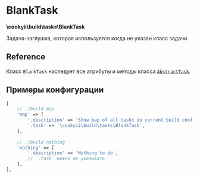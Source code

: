 BlankTask
=========

**\cookyii\build\tasks\BlankTask**

Задача-заглушка, которая используется когда не указан класс задачи.

Reference
---------

Класс `BlankTask` наследует все атрибуты и методы класса [`AbstractTask`][].

Примеры конфигурации
--------------------
```php
[
    // ./build map
    'map' => [
        '.description' => 'Show map of all tasks in current build config',
        '.task' => '\cookyii\build\tasks\BlankTask',
    ],
    
    // ./build nothing
    'nothing' => [
        '.description' => 'Nothing to do',
        // `.task` можно не указывать
    ],
],
```

[`AbstractTask`]: 03-reference-abstract-task.md